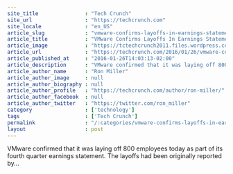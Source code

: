 ```yaml
---
site_title               : "Tech Crunch"
site_url                 : "https://techcrunch.com"
site_locale              : "en_US"
article_slug             : "vmware-confirms-layoffs-in-earnings-statement-as-it-prepares-for-dell-acquisition"
article_title            : "VMware Confirms Layoffs In Earnings Statement As It Prepares For Dell Acquisition"
article_image            : "https://tctechcrunch2011.files.wordpress.com/2016/01/shutterstock_233148220.jpg?w=764&h=400&crop=1"
article_url              : "https://techcrunch.com/2016/01/26/vmware-confirms-layoffs-in-earnings-statement-as-it-prepares-for-dell-acquisition/"
article_published_at     : "2016-01-26T14:03:13-02:00"
article_description      : "VMware confirmed that it was laying off 800 employees today as part of its fourth quarter earnings statement. The layoffs had been originally reported by..."
article_author_name      : "Ron Miller"
article_author_image     : null
article_author_biography : null
article_author_profile   : "https://techcrunch.com/author/ron-miller/"
article_author_facebook  : null
article_author_twitter   : "https://twitter.com/ron_miller"
category                 : ['technology']
tags                     : ['Tech Crunch']
permalink                : "/:categories/vmware-confirms-layoffs-in-earnings-statement-as-it-prepares-for-dell-acquisition/"
layout                   : post
---
```


VMware confirmed that it was laying off 800 employees today as part of its fourth quarter earnings statement. The layoffs had been originally reported by...
